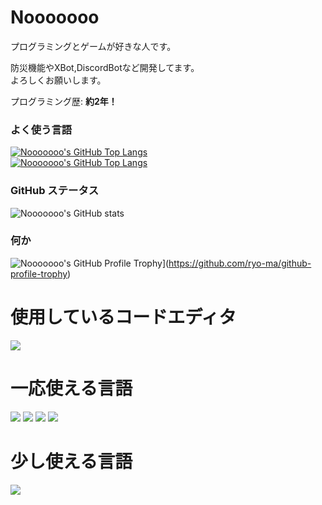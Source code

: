 # Nooooooo

プログラミングとゲームが好きな人です。

防災機能やXBot,DiscordBotなど開発してます。  
よろしくお願いします。

プログラミング歴: **約2年！**

### よく使う言語
[![Nooooooo's GitHub Top Langs](https://github-readme-stats.vercel.app/api/top-langs/?username=Nooooooo-0328&layout=compact&theme=vue-dark)](https://github.com/anuraghazra/github-readme-stats) <br>
[![Nooooooo's GitHub Top Langs](https://github-readme-stats.vercel.app/api/top-langs/?username=Nooooooo-0328&&theme=vue-dark)](https://github.com/anuraghazra/github-readme-stats)

### GitHub ステータス
![Nooooooo's GitHub stats](https://github-readme-stats.vercel.app/api?username=Nooooooo-0328&show_icons=true&theme=vue-dark)

### 何か
![Nooooooo's GitHub Profile Trophy](https://github-profile-trophy.vercel.app/?username=Nooooooo-0328&show_icons=true&theme=vue-dark)](https://github.com/ryo-ma/github-profile-trophy)

# 使用しているコードエディタ
<img src="https://img.shields.io/badge/-Visual%20Studio%20Code-007ACC.svg?logo=visual-studio-code&style=flat">

# 一応使える言語
<img src="https://img.shields.io/badge/-Python-F9DC3E.svg?logo=python&style=flat"> <img src="https://img.shields.io/badge/Javascript-276DC3.svg?logo=javascript&style=flat"> <img src="https://img.shields.io/badge/-HTML5-333.svg?logo=html5&style=flat"> <img src="https://img.shields.io/badge/-CSS3-1572B6.svg?logo=css3&style=flat">

# 少し使える言語
<img src="https://img.shields.io/badge/-TypeScript-007ACC.svg?logo=typescript&style=flat">
